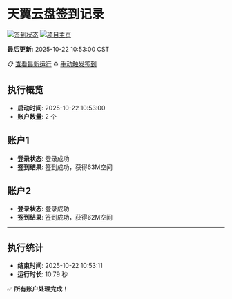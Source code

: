 # 天翼云盘签到记录

[![签到状态](https://github.com/xdrive5/cloud9/actions/workflows/main.yml/badge.svg)](https://github.com/xdrive5/cloud9/actions/workflows/main.yml) [![项目主页](https://img.shields.io/badge/GitHub-项目主页-blue?logo=github)](https://github.com/xdrive5/cloud9)

**最后更新:** 2025-10-22 10:53:00 CST

📋 [查看最新运行](https://github.com/xdrive5/cloud9/actions/runs/18703854003) ⚙️ [手动触发签到](https://github.com/xdrive5/cloud9/actions/workflows/main.yml)

## 执行概览
- **启动时间**: 2025-10-22 10:53:00
- **账户数量**: 2 个

## 账户1
- **登录状态**: 登录成功
- **签到结果**: 签到成功，获得63M空间

## 账户2
- **登录状态**: 登录成功
- **签到结果**: 签到成功，获得62M空间

---
## 执行统计
- **结束时间**: 2025-10-22 10:53:11
- **运行时长**: 10.79 秒

✅ **所有账户处理完成！**
